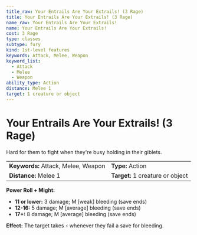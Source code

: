 ```yaml
---
title_raw: Your Entrails Are Your Extrails! (3 Rage)
title: Your Entrails Are Your Extrails! (3 Rage)
name_raw: Your Entrails Are Your Extrails!
name: Your Entrails Are Your Extrails!
cost: 3 Rage
type: classes
subtype: fury
kind: 1st-level features
keywords: Attack, Melee, Weapon
keyword_list:
  - Attack
  - Melee
  - Weapon
ability_type: Action
distance: Melee 1
target: 1 creature or object
---
```


# Your Entrails Are Your Extrails! (3 Rage)

Hard for them to fight when they're busy holding in their giblets.

|                                     |                                  |
| :---------------------------------- | :------------------------------- |
| **Keywords:** Attack, Melee, Weapon | **Type:** Action                 |
| **Distance:** Melee 1               | **Target:** 1 creature or object |

**Power Roll + Might:**

- **11 or lower:** 3 damage; M \[weak\] bleeding (save ends)
- **12-16:** 5 damage; M \[average\] bleeding (save ends)
- **17+:** 8 damage; M \[average\] bleeding (save ends)

**Effect:** The target takes `⚡` whenever they fail a save for bleeding.
